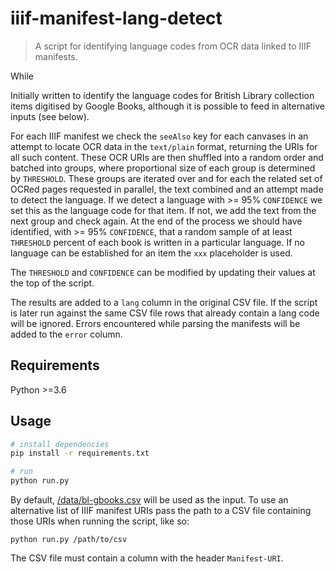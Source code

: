 # iiif-manifest-lang-detect

> A script for identifying language codes from OCR data linked to IIIF manifests.

While

Initially written to identify the language codes for British Library
collection items digitised by Google Books, although it is possible to
feed in alternative inputs (see below).

For each IIIF manifest we check the `seeAlso` key for each canvases in an
attempt to locate OCR data in the `text/plain` format, returning the URIs for
all such content. These OCR URIs are then shuffled into a random order and
batched into groups, where proportional size of each group is determined by
`THRESHOLD`. These groups are iterated over and for each the related set
of OCRed pages requested in parallel, the text combined and an attempt made
to detect the language. If we detect a language with >= 95% `CONFIDENCE` we
set this as the language code for that item. If not, we add the text from
the next group and check again. At the end of the process we should have
identified, with >= 95% `CONFIDENCE`, that a random sample of at least
`THRESHOLD` percent of each book is written in a particular language. If no
language can be established for an item the `xxx` placeholder is used.

The `THRESHOLD` and `CONFIDENCE` can be modified by updating their values at
the top of the script.

The results are added to a `lang` column in the original CSV file. If the
script is later run against the same CSV file rows that already contain a lang
code will be ignored. Errors encountered while parsing the manifests will be
added to the `error` column.

## Requirements

Python >=3.6

## Usage

```bash
# install dependencies
pip install -r requirements.txt

# run
python run.py
```

By default, [/data/bl-gbooks.csv](/data/bl-gbooks.csv) will be used as
the input. To use an alternative list of IIIF manifest URIs pass the path
to a CSV file containing those URIs when running the script, like so:

```
python run.py /path/to/csv
```

The CSV file must contain a column with the header `Manifest-URI`.
